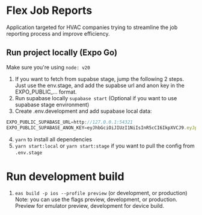 # Flex Job Reports
Application targeted for HVAC companies trying to streamline the job reporting process and improve efficiency.

## Run project locally (Expo Go)

Make sure you're using `node: v20`

1. If you want to fetch from supabse stage, jump the following 2 steps. Just use the env.stage, and add the supabse url and anon key in the EXPO_PUBLIC_... format.
2. Run supabase locally `supabase start` (Optional if you want to use supabase stage environment)
3. Create .env.development and add supabase local data: 
```js
EXPO_PUBLIC_SUPABASE_URL=http://127.0.0.1:54321
EXPO_PUBLIC_SUPABASE_ANON_KEY=eyJhbGciOiJIUzI1NiIsInR5cCI6IkpXVCJ9.eyJpc3MiOiJzdXBhYmFzZS1kZW1vIiwicm9sZSI6ImFub24iLCJleHAiOjE5ODM4MTI5OTZ9.CRXP1A7WOeoJeXxjNni43kdQwgnWNReilDMblYTn_I0
```
4. `yarn` to install all dependencies
5. `yarn start:local` or `yarn start:stage` if you want to pull the config from `.env.stage`

# Run development build

1. `eas build -p ios --profile preview` (or development, or production) \
Note: you can use the flags preview, development, or production. Preview for emulator preview, development for device build.

